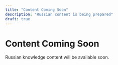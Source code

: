 ```yaml
---
title: "Content Coming Soon"
description: "Russian content is being prepared"
draft: true
---
```


# Content Coming Soon

Russian knowledge content will be available soon.
